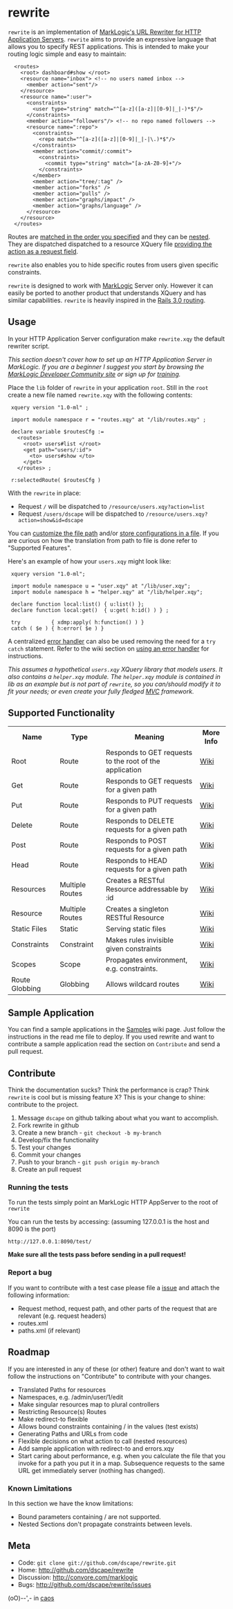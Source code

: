 # rewrite
`rewrite` is an implementation of [MarkLogic's URL Rewriter for HTTP Application Servers][11]. `rewrite` aims to provide an expressive language that allows you to specify REST applications. This is intended to make your routing logic simple and easy to maintain:

      <routes>
        <root> dashboard#show </root> 
        <resource name="inbox"> <!-- no users named inbox --> 
          <member action="sent"/> 
        </resource> 
        <resource name=":user"> 
          <constraints>  
            <user type="string" match="^[a-z]([a-z]|[0-9]|_|-)*$"/> 
          </constraints> 
          <member action="followers"/> <!-- no repo named followers --> 
          <resource name=":repo"> 
            <constraints>  
              <repo match="^[a-z]([a-z]|[0-9]|_|-|\.)*$"/> 
            </constraints> 
            <member action="commit/:commit"> 
              <constraints>  
                <commit type="string" match="[a-zA-Z0-9]+"/> 
              </constraints> 
            </member> 
            <member action="tree/:tag" /> 
            <member action="forks" /> 
            <member action="pulls" /> 
            <member action="graphs/impact" /> 
            <member action="graphs/language" /> 
          </resource> 
        </resource>
      </routes>

Routes are [matched in the order you specified][17] and they can be [nested][18]. They are dispatched dispatched to a resource XQuery file [providing the action as a request field][26]. 

`rewrite` also enables you to hide specific routes from users given specific constraints.

`rewrite` is designed to work with [MarkLogic][2] Server only. However it can easily be ported to another product that understands XQuery and has similar capabilities. `rewrite` is heavily inspired in the [Rails 3.0 routing][4].

## Usage

In your HTTP Application Server configuration make `rewrite.xqy` the default rewriter script.

*This section doesn't cover how to set up an HTTP Application Server in MarkLogic. If you are a beginner I suggest you start by browsing the [MarkLogic Developer Community site][7] or sign up for [training][8].*

Place the `lib` folder of `rewrite` in your application `root`. Still in the `root`  create a new file named `rewrite.xqy` with the following contents:

     xquery version "1.0-ml" ;
     
     import module namespace r = "routes.xqy" at "/lib/routes.xqy" ;
     
     declare variable $routesCfg := 
       <routes>
         <root> users#list </root>
         <get path="users/:id">
           <to> users#show </to>
         </get>
       </routes> ;
     
     r:selectedRoute( $routesCfg )

With the `rewrite` in place:

* Request `/` will be dispatched to `/resource/users.xqy?action=list`
* Request `/users/dscape`  will be dispatched to `/resource/users.xqy?action=show&id=dscape`

You can [customize the file path][19] and/or  [store configurations in a file][20]. If you are curious on how the translation from path to file is done refer to "Supported Features". 

Here's an example of how your `users.xqy` might look like:

     xquery version "1.0-ml";
     
     import module namespace u = "user.xqy" at "/lib/user.xqy";
     import module namespace h = "helper.xqy" at "/lib/helper.xqy";
     
     declare function local:list() { u:list() };
     declare function local:get()  { u:get( h:id() ) } ;
     
     try          { xdmp:apply( h:function() ) } 
     catch ( $e ) { h:error( $e ) }

A centralized [error handler][14] can also be used removing the need for a `try catch` statement. Refer to the wiki section on [using an error handler][21] for instructions.

*This assumes a hypothetical `users.xqy` XQuery library that models users. It also contains a `helper.xqy` module. The `helper.xqy` module is contained in lib as an example but is not part of `rewrite`, so you can/should modify it to fit your needs; or even create your fully fledged [MVC][10] framework.*

## Supported Functionality

<table>
  <tr>
    <th>Name</th>
    <th>Type</th>
    <th>Meaning</th>
    <th>More Info</th>
  </tr>
  <tr>
    <td>Root</td>
    <td>Route</td>
    <td>Responds to GET requests to the root of the application</td>
    <td>
      <a href="https://github.com/dscape/rewrite/wiki/Simple-Routes">Wiki</a>
    </td>
  </tr>
  <tr>
    <td>Get</td>
    <td>Route</td>
    <td>Responds to GET requests for a given path</td>
    <td>
      <a href="https://github.com/dscape/rewrite/wiki/Simple-Routes">Wiki</a>
    </td>
  </tr>
  <tr>
    <td>Put</td>
    <td>Route</td>
    <td>Responds to PUT requests for a given path</td>
    <td>
      <a href="https://github.com/dscape/rewrite/wiki/Simple-Routes">Wiki</a>
    </td>
  </tr>
  <tr>
    <td>Delete</td>
    <td>Route</td>
    <td>Responds to DELETE requests for a given path</td>
    <td>
      <a href="https://github.com/dscape/rewrite/wiki/Simple-Routes">Wiki</a>
    </td>
  </tr>
  <tr>
    <td>Post</td>
    <td>Route</td>
    <td>Responds to POST requests for a given path</td>
    <td>
      <a href="https://github.com/dscape/rewrite/wiki/Simple-Routes">Wiki</a>
    </td>
  </tr>
  <tr>
    <td>Head</td>
    <td>Route</td>
    <td>Responds to HEAD requests for a given path</td>
    <td>
      <a href="https://github.com/dscape/rewrite/wiki/Simple-Routes">Wiki</a>
    </td>
  </tr>
  <tr>
    <td>Resources</td>
    <td>Multiple Routes</td>
    <td>Creates a RESTful Resource addressable by :id</td>
    <td>
      <a href="https://github.com/dscape/rewrite/wiki/Resources">Wiki</a>
    </td>
  </tr>
  <tr>
    <td>Resource</td>
    <td>Multiple Routes</td>
    <td>Creates a singleton RESTful Resource</td>
    <td>
      <a href="https://github.com/dscape/rewrite/wiki/Resource">Wiki</a>
    </td>
  </tr>
  <tr>
    <td>Static Files</td>
    <td>Static</td>
    <td>Serving static files</td>
    <td>
      <a href="https://github.com/dscape/rewrite/wiki/Static-Files">Wiki</a>
    </td>
  </tr>
  <tr>
    <td>Constraints</td>
    <td>Constraint</td>
    <td>Makes rules invisible given constraints</td>
    <td>
      <a href="https://github.com/dscape/rewrite/wiki/Constraints">Wiki</a>
    </td>
  </tr>
  <tr>
    <td>Scopes</td>
    <td>Scope</td>
    <td>Propagates environment, e.g. constraints.</td>
    <td>
      <a href="https://github.com/dscape/rewrite/wiki/Scopes">Wiki</a>
    </td>
  </tr>
  <tr>
    <td>Route Globbing</td>
    <td>Globbing</td>
    <td>Allows wildcard routes</td>
    <td>
      <a href="https://github.com/dscape/rewrite/wiki/Globbing">Wiki</a>
    </td>
  </tr>
</table>

## Sample Application

You can find a sample applications in the [Samples][30] wiki page. Just follow the instructions in the read me file to deploy. If you used rewrite and want to contribute a sample application read the section on `Contribute` and send a pull request.

## Contribute

Think the documentation sucks? Think the performance is crap? Think `rewrite` is cool but is missing feature X? This is your change to shine: contribute to the project.

1. Message `dscape` on github talking about what you want to accomplish.
2. Fork rewrite in github
3. Create a new branch - `git checkout -b my-branch`
4. Develop/fix the functionality
5. Test your changes
6. Commit your changes
7. Push to your branch - `git push origin my-branch`
8. Create an pull request

### Running the tests

To run the tests simply point an MarkLogic HTTP AppServer to the root of `rewrite`

You can run the tests by accessing:
(assuming 127.0.0.1 is the host and 8090 is the port)

    http://127.0.0.1:8090/test/

**Make sure all the tests pass before sending in a pull request!**

### Report a bug

If you want to contribute with a test case please file a [issue][1] and attach 
the following information:

* Request method, request path, and other parts of the request that are relevant (e.g. request headers)
* routes.xml
* paths.xml (if relevant)

## Roadmap

If you are interested in any of these (or other) feature and don't want to wait follow the instructions on "Contribute" to contribute with your changes.

* Translated Paths for resources
* Namespaces, e.g. /admin/user/1/edit
* Make singular resources map to plural controllers
* Restricting Resource(s) Routes
* Make redirect-to flexible
* Allows bound constraints containing / in the values (test exists)
* Generating Paths and URLs from code
* Flexible decisions on what action to call (nested resources)
* Add sample application with redirect-to and errors.xqy
* Start caring about performance, e.g. when you calculate the file that you invoke for a path you put it in a map. Subsequence requests to the same URL get immediately server (nothing has changed).

### Known Limitations

In this section we have the know limitations:

* Bound parameters containing / are not supported.
* Nested Sections don't propagate constraints between levels.

## Meta

* Code: `git clone git://github.com/dscape/rewrite.git`
* Home: <http://github.com/dscape/rewrite>
* Discussion: <http://convore.com/marklogic>
* Bugs: <http://github.com/dscape/rewrite/issues>

(oO)--',- in [caos][3]

[1]: http://github.com/dscape/rewrite/issues
[2]: http://marklogic.com
[3]: http://caos.di.uminho.pt
[4]: http://edgeguides.rubyonrails.org/routing.html
[5]: http://github.com/dscape/dxc
[6]: https://github.com/dscape/dxc/blob/master/http/http.xqy#L27
[7]: http://developer.marklogic.com
[8]: http://www.marklogic.com/services/training.html
[9]: http://xqzone.marklogic.com/pubs/4.2/apidocs/Ext-7.html#xdmp:document-get
[10]: http://en.wikipedia.org/wiki/Model–View–Controller
[11]: http://docs.marklogic.com/4.2doc/docapp.xqy#display.xqy?fname=http://pubs/4.2doc/xml/dev_guide/appserver-control.xml%2313050
[12]: http://developer.marklogic.com/pubs/4.2/apidocs/AppServerBuiltins.html#xdmp:get-request-field
[13]: http://en.wikipedia.org/wiki/Regular_expression
[14]: http://docs.marklogic.com/4.2doc/docapp.xqy#display.xqy?fname=http://pubs/4.2doc/xml/dev_guide/appserver-control.xml
[15]: http://www.w3.org/Protocols/rfc2616/rfc2616-sec10.html
[16]: http://www.w3.org/TR/xmlschema-2
[17]: https://github.com/dscape/rewrite/wiki/Routes-are-ordered
[18]: https://github.com/dscape/rewrite/wiki/Nested-Routes
[19]: https://github.com/dscape/rewrite/wiki/Customize-File-Path
[20]: https://github.com/dscape/rewrite/wiki/Loading-Configuration-from-Files
[21]: https://github.com/dscape/rewrite/wiki/Using-an-Error-Handler
[22]: https://github.com/dscape/rewrite/wiki/How-Verbs-Work
[23]: https://github.com/dscape/rewrite/wiki/Simple-Routes
[24]: https://github.com/dscape/rewrite/wiki/Resources
[25]: https://github.com/dscape/rewrite/wiki/Resource
[26]: https://github.com/dscape/rewrite/wiki/Mapping-to-Functions
[27]: https://github.com/dscape/rewrite/wiki/Static-Files
[28]: https://github.com/dscape/rewrite/wiki/Constraints
[29]: https://github.com/dscape/rewrite/wiki/Scopes
[30]: https://github.com/dscape/rewrite/wiki/Sample-Applications